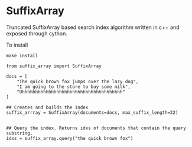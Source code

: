 # SuffixArray 
Truncated SuffixArray based search index algorithm written in c++ and exposed through cython.

To install
```
make install
```

```
from suffix_array import SuffixArray

docs = [
    "The quick brown fox jumps over the lazy dog",
    "I am going to the store to buy some milk",
    "Uhhhhhhhhhhhhhhhhhhhhhhhhhhhhhhhhhhhhhh"
]

## Creates and builds the index
suffix_arrray = SuffixArray(documents=docs, max_suffix_length=32)


## Query the index. Returns idxs of documents that contain the query substring.
idxs = suffix_array.query("the quick brown fox")
```
